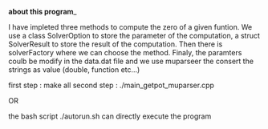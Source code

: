 
______________about this program_______________


I have impleted three methods to compute the zero of a given funtion. 
We use a class SolverOption to store the parameter of the computation, a struct SolverResult to store the result of the computation. Then there is solverFactory where we can choose the method. Finaly, the paramters coulb be modify in the data.dat file and we use muparseer the consert the strings as value (double, function etc...) 




first step : make all
second step : ./main_getpot_muparser.cpp

OR

the bash script ./autorun.sh can directly execute the program

